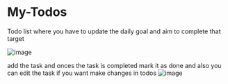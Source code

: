 # My-Todos
Todo list where you have to update the daily goal and aim to complete that target 

![image](https://github.com/Beerappa007/My-Todos/assets/162553136/21abb895-2928-4599-9121-fd8ff1e4f0c0)

add the task and onces the task is completed mark it as done and also you can edit the task if you want make changes in todos
![image](https://github.com/Beerappa007/My-Todos/assets/162553136/ef2b4a6e-0273-4b38-896c-d20cfa8523fa)


